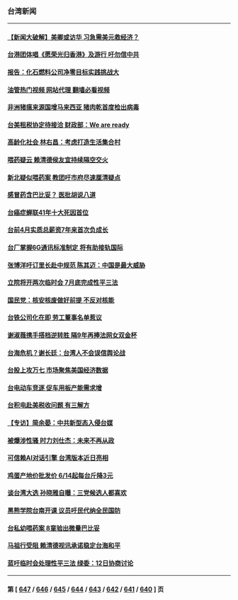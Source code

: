 ### 台湾新闻
---
#### [【新闻大破解】美卿或访华 习急需美元救经济？](../../pages/ncid1349361/n14014752.md?06132045) 
#### [台港团体唱《愿荣光归香港》及游行 吁勿信中共](../../pages/ncid1349361/n14014533.md?06132045) 
#### [报告：化石燃料公司净零目标实践挑战大](../../pages/ncid1349361/n14014711.md?06132045) 
#### [油管热门视频 网站代理 翻墙必看视频](http://138.2.39.72:81/youtube.html?epic-marker?06132045)
#### [非洲猪瘟来源国增马来西亚 猪肉乾首度检出病毒](../../pages/ncid1349361/n14014715.md?06132045) 
#### [台美租税协定待接洽 财政部：We are ready](../../pages/ncid1349361/n14014712.md?06132045) 
#### [高龄化社会 林右昌：考虑打造生活集合村](../../pages/ncid1349361/n14014719.md?06132045) 
#### [喂药疑云 赖清德侯友宜持续隔空交火](../../pages/ncid1349361/n14014676.md?06132045) 
#### [新北疑似喂药案 教团吁市府尽速厘清疑点](../../pages/ncid1349361/n14014684.md?06132045) 
#### [感冒药含巴比妥？ 医批胡说八道](../../pages/ncid1349361/n14014674.md?06132045) 
#### [台癌症蝉联41年十大死因首位](../../pages/ncid1349361/n14014685.md?06132045) 
#### [台前4月实质总薪资7年来首次负成长](../../pages/ncid1349361/n14014615.md?06132045) 
#### [台厂掌握6G通讯标准制定 将有助接轨国际](../../pages/ncid1349361/n14014613.md?06132045) 
#### [张博洋吁订里长赴中规范 陈其迈：中国是最大威胁](../../pages/ncid1349361/n14014610.md?06132045) 
#### [立院将开两次临时会 7月底完成性平三法](../../pages/ncid1349361/n14014642.md?06132045) 
#### [国民党：核安核废做好前提 不反对核能](../../pages/ncid1349361/n14014645.md?06132045) 
#### [台铁公司化在即 劳工董事名单惹议](../../pages/ncid1349361/n14014647.md?06132045) 
#### [谢淑薇携手搭档逆转胜 隔9年再捧法网女双金杯](../../pages/ncid1349361/n14014332.md?06132045) 
#### [台海危机？谢长廷：台湾人不会误信舆论战](../../pages/ncid1349361/n14014155.md?06132045) 
#### [台股上攻万七 市场聚焦美国经济数据](../../pages/ncid1349361/n14014156.md?06132045) 
#### [台电动车竞逐 促车用板产能需求增](../../pages/ncid1349361/n14014157.md?06132045) 
#### [台积电赴美税收问题 有三解方](../../pages/ncid1349361/n14014158.md?06132045) 
#### [【专访】简余晏：中共新型态入侵台媒](../../pages/ncid1349361/n14014161.md?06132045) 
#### [被爆涉性骚 时力刘仕杰：未来不再从政](../../pages/ncid1349361/n14014154.md?06132045) 
#### [可信赖AI对话引擎 台湾版本近日亮相](../../pages/ncid1349361/n14014149.md?06132045) 
#### [鸡蛋产地价批发价 6/14起每台斤降3元](../../pages/ncid1349361/n14014150.md?06132045) 
#### [谈台湾大选 孙晓雅自曝：三党候选人都喜欢](../../pages/ncid1349361/n14014116.md?06132045) 
#### [黑熊学院台南开课 议员吁民代纳全民国防](../../pages/ncid1349361/n14014094.md?06132045) 
#### [台私幼喂药案 8童验出微量巴比妥](../../pages/ncid1349361/n14014110.md?06132045) 
#### [马祖行受阻 赖清德视讯承诺稳定台海和平](../../pages/ncid1349361/n14014112.md?06132045) 
#### [蓝吁临时会处理性平三法 绿委：12日协商讨论](../../pages/ncid1349361/n14014114.md?06132045) 

---
#### 第 [ [647](./647.md?06132045) / [646](./646.md?06132045) / [645](./645.md?06132045) / [644](./644.md?06132045) / [643](./643.md?06132045) / [642](./642.md?06132045) / [641](./641.md?06132045) / [640](./640.md?06132045) ] 页
